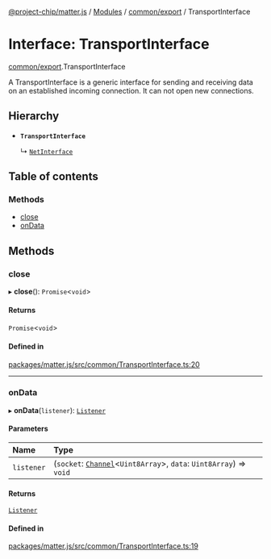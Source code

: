 [@project-chip/matter.js](../README.md) / [Modules](../modules.md) / [common/export](../modules/common_export.md) / TransportInterface

# Interface: TransportInterface

[common/export](../modules/common_export.md).TransportInterface

A TransportInterface is a generic interface for sending and receiving data on an established incoming connection.
It can not open new connections.

## Hierarchy

- **`TransportInterface`**

  ↳ [`NetInterface`](net_export.NetInterface.md)

## Table of contents

### Methods

- [close](common_export.TransportInterface.md#close)
- [onData](common_export.TransportInterface.md#ondata)

## Methods

### close

▸ **close**(): `Promise`\<`void`\>

#### Returns

`Promise`\<`void`\>

#### Defined in

[packages/matter.js/src/common/TransportInterface.ts:20](https://github.com/project-chip/matter.js/blob/dfd1dc35/packages/matter.js/src/common/TransportInterface.ts#L20)

___

### onData

▸ **onData**(`listener`): [`Listener`](common_export.Listener.md)

#### Parameters

| Name | Type |
| :------ | :------ |
| `listener` | (`socket`: [`Channel`](common_export.Channel.md)\<`Uint8Array`\>, `data`: `Uint8Array`) => `void` |

#### Returns

[`Listener`](common_export.Listener.md)

#### Defined in

[packages/matter.js/src/common/TransportInterface.ts:19](https://github.com/project-chip/matter.js/blob/dfd1dc35/packages/matter.js/src/common/TransportInterface.ts#L19)
